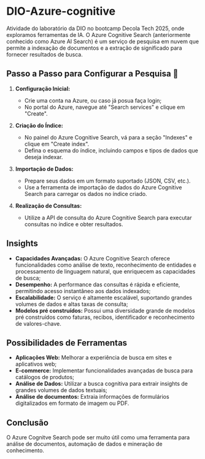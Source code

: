 # DIO-Azure-cognitive
Atividade do laboratório da DIO no bootcamp Decola Tech 2025, onde exploramos ferramentas de IA. O Azure Cognitive Search (anteriormente conhecido como Azure AI Search) é um serviço de pesquisa em nuvem que permite a indexação de documentos e a extração de significado para fornecer resultados de busca.


## Passo a Passo para Configurar a Pesquisa :pencil:

1. **Configuração Inicial:**
   - Crie uma conta na Azure, ou caso já posua faça login;
   - No portal do Azure, navegue até "Search services" e clique em "Create".

2. **Criação do Índice:**
   - No painel do Azure Cognitive Search, vá para a seção "Indexes" e clique em "Create index".
   - Defina o esquema do índice, incluindo campos e tipos de dados que deseja indexar.

3. **Importação de Dados:**
   - Prepare seus dados em um formato suportado (JSON, CSV, etc.).
   - Use a ferramenta de importação de dados do Azure Cognitive Search para carregar os dados no índice criado.

4. **Realização de Consultas:**
   - Utilize a API de consulta do Azure Cognitive Search para executar consultas no índice e obter resultados.


## Insights

- **Capacidades Avançadas:** O Azure Cognitive Search oferece funcionalidades como análise de texto, reconhecimento de entidades e processamento de linguagem natural, que enriquecem as capacidades de busca;
- **Desempenho:** A performance das consultas é rápida e eficiente, permitindo acesso instantâneo aos dados indexados;
- **Escalabilidade:** O serviço é altamente escalável, suportando grandes volumes de dados e altas taxas de consulta;
- **Modelos pré construídos:** Possui uma diversidade grande de modelos pré construídos como faturas, recibos, identificador e reconhecimento de valores-chave.

## Possibilidades de Ferramentas

- **Aplicações Web:** Melhorar a experiência de busca em sites e aplicativos web;
- **E-commerce:** Implementar funcionalidades avançadas de busca para catálogos de produtos;
- **Análise de Dados:** Utilizar a busca cognitiva para extrair insights de grandes volumes de dados textuais;
- **Análise de documentos:** Extraia informações de formulários digitalizados em formato de imagem ou PDF.

## Conclusão
O Azure Cognitve Search pode ser muito útil como uma ferramenta para análise de documentos, automação de dados e mineração de conhecimento.
